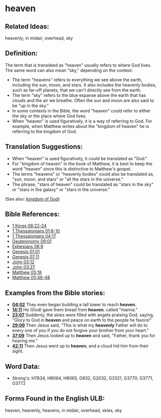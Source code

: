 # heaven

## Related Ideas:

heavenly, in midair, overhead, sky

## Definition:

The term that is translated as "heaven" usually refers to where God lives. The same word can also mean "sky," depending on the context.

* The term "heavens" refers to everything we see above the earth, including the sun, moon, and stars. It also includes the heavenly bodies, such as far-off planets, that we can't directly see from the earth.
* The term "sky" refers to the blue expanse above the earth that has clouds and the air we breathe. Often the sun and moon are also said to be "up in the sky."
* In some contexts in the Bible, the word "heaven" could refer to either the sky or the place where God lives.
* When "heaven" is used figuratively, it is a way of referring to God. For example, when Matthew writes about the "kingdom of heaven" he is referring to the kingdom of God.

## Translation Suggestions:

* When "heaven" is used figuratively, it could be translated as "God."
* For "kingdom of heaven" in the book of Matthew, it is best to keep the word "heaven" since this is distinctive to Matthew's gospel.
* The terms "heavens" or "heavenly bodies" could also be translated as, "sun, moon, and stars" or "all the stars in the universe."
* The phrase, "stars of heaven" could be translated as "stars in the sky" or "stars in the galaxy" or "stars in the universe."

(See also: [kingdom of God](../kt/kingdomofgod.md))

## Bible References:

* [1 Kings 08:22-24](rc://en/tn/help/1ki/08/22)
* [1 Thessalonians 01:8-10](rc://en/tn/help/1th/01/08)
* [1 Thessalonians 04:17](rc://en/tn/help/1th/04/17)
* [Deuteronomy 09:01](rc://en/tn/help/deu/09/01)
* [Ephesians 06:9](rc://en/tn/help/eph/06/9)
* [Genesis 01:01](rc://en/tn/help/gen/01/01)
* [Genesis 07:11](rc://en/tn/help/gen/07/11)
* [John 03:12](rc://en/tn/help/jhn/03/12)
* [John 03:27](rc://en/tn/help/jhn/03/27)
* [Matthew 05:18](rc://en/tn/help/mat/05/18)
* [Matthew 05:46-48](rc://en/tn/help/mat/05/46)

## Examples from the Bible stories:

* __[04:02](rc://en/tn/help/obs/04/02)__ They even began building a tall tower to reach __heaven__.
* __[14:11](rc://en/tn/help/obs/14/11)__ He (God) gave them bread from __heaven__, called "manna."
* __[23:07](rc://en/tn/help/obs/23/07)__ Suddenly, the skies were filled with angels praising God, saying, "Glory to God in __heaven__ and peace on earth to the people he favors!"
* __[29:09](rc://en/tn/help/obs/29/09)__ Then Jesus said, "This is what my __heavenly__ Father will do to every one of you if you do not forgive your brother from your heart."
* __[37:09](rc://en/tn/help/obs/37/09)__ Then Jesus looked up to __heaven__ and said, "Father, thank you for hearing me."
* __[42:11](rc://en/tn/help/obs/42/11)__ Then Jesus went up to __heaven__, and a cloud hid him from their sight.

## Word Data:

* Strong's: H7834, H8064, H8065, G932, G2032, G3321, G3770, G3771, G3772

## Forms Found in the English ULB:

heaven, heavenly, heavens, in midair, overhead, skies, sky